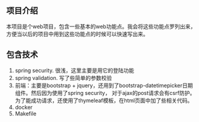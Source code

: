 ## 项目介绍
本项目是个web项目，包含一些基本的web功能点。我会将这些功能点罗列出来，方便当以后的项目中用到这些功能点的时候可以快速写出来。

## 包含技术
1. spring security. 很浅，这里主要是用它的登陆功能
2. spring validation. 写了些简单的参数校验
3. 前端：主要是bootstrap + jquery，还用到了bootstrap-datetimepicker日期组件。然后因为使用了spring security，
对于ajax的post请求会有csrf防护。为了能成功请求，还使用了thymeleaf模板，在html页面中加了些相关代码。
4. docker
5. Makefile
